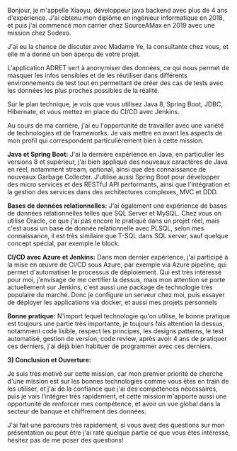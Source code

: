 
Bonjour, je m'appelle Xiaoyu, développeur java backend avec plus de 4 ans d'expérience. J'ai obtenu mon diplôme en ingénieur informatique en 2018, et puis j'ai commencé mon carrier chez SourceAMax en 2019 avec une mission chez Sodexo.

J'ai eu la chance de discuter avec Madame Ye, la consultante chez vous, et elle m'a donné un bon aperçu de votre projet.

L'application ADRET sert à anonymiser des données, ce qui nous permet de masquer les infos sensibles et de les réutiliser dans différents environnements de test tout en permettant de créer des cas de tests avec les données les plus proches possibles de la réalité.

Sur le plan technique, je vois que vous utilisez Java 8, Spring Boot, JDBC, Hibernate, et vous mettez en place du CI/CD avec Jenkins.

Au cours de ma carrière, j'ai eu l'opportunité de travailler avec une variété de technologies et de frameworks. Je vais mettre en avant les aspects de mon profil qui correspondent particulièrement bien à cette mission.

**Java et Spring Boot:** 
J'ai la dernière expérience en Java, en particulier les versions 8 et supérieur, j'ai bien appliqué des nouveaux caractères de Java en réel, notamment stream, optional, ainsi que des connaissance de nouveaux Garbage Collecter. J'utilise aussi Spring Boot pour développer des micro services et des RESTful API performants, ainsi que l'intégration et la gestion des services dans des architectures complexes, MVC et DDD.

**Bases de données relationnelles:** 
J'ai également une expérience de bases de données relationnelles telles que SQL Server et MySQL. Chez vous on utilise Oracle, ce que j'ai pas encore le pratiqué dans un projet réel, mais c'est aussi un base de donnée relationnelle avec PLSQL, selon mes connaissance, il est très similaire que T-SQL dans SQL server, sauf quelque concept spécial, par exemple le block.

**CI/CD avec Azure et Jenkins:** 
Dans mon dernier expérience, j'ai participé à la mise en œuvre de CI/CD sous Azure, par exemple via Azure pipeline, qui permet d'automatiser le processus de déploiement. Qui est très intéressé pour moi, j'envisage de me certifier la dessus, mais mon attention se porte actuellement sur Jenkins, c'est aussi une package de technologie très populaire du marché. Donc je configure un serveur chez moi, puis essayer de déployer les applications via docker, et aussi  mes projets personnels

**Bonne pratique:**
N'import lequel technologie qu'on utilise, le bonne pratique est toujours une partie très importante, je toujours fais attention la dessus, notamment code lisible, respect les principes, les designs patterns, le test automatisé, gestion de version, code review, après avoir 4 ans de pratiquer ces derniers, j'ai déjà bien habituer de programmer avec ces derniers.

**3) Conclusion et Ouverture:**

Je suis très motivé sur cette mission, car mon premier priorité de cherche d'une mission est sur les bonnes technologies comme vous êtes en train de les utiliser, et j'ai de la confiance que j'ai des compétences nécessaires, puis je vais l'intégrer très rapidement, et cette mission m'apporte aussi une opportunité de renforcer mes compétence, et avoir un vue global dans la secteur de banque et chiffrement des données.

J'ai fait une parcours très rapidement, si vous avez des questions sur mon présentation ou peut être j'ai raté quelque partie ce que vous êtes intéressé, hésitez pas de me poser des questions!